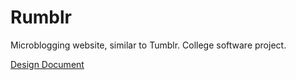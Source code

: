 # Rumblr
Microblogging website, similar to Tumblr. College software project.

[Design Document](https://docs.google.com/a/ucr.edu/document/d/1praFkU9o9KNnqAOZOkbRFe9izPHY8oSuQf8J35p7zjY/edit?usp=sharing)
